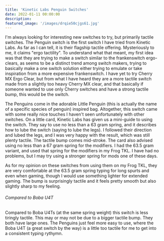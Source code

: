 ```yaml
---
title: 'Kinetic Labs Penguin Switches'
date: 2022-01-11 00:00:00
description: 
featured_image: '/images/drqie50cjgs61.jpg'
---
```


I'm always looking for interesting new switches to try, but primarily tactile switches. The Penguin switch is the first switch I have tried from Kinetic Labs. As far as I can tell, it is their flagship tactile offering. Mysteriously to me, it claims "ergo tactility". To understand what that meant, my first idea was that they are trying to make a switch similar to the frankenswitch ergo-clears, as seems to be a distinct trend among switch makers, trying to basically make a one switch solution either trying to emulate or take inspiration from a more expensive frankenswitch. I have yet to try Cherry MX Ergo Clear, but from what I have heard they are a more tactile switch made from a slightly too heavy Cherry MX clear, and that basically if someone wanted to use only Cherry switches and have a strong tactile bump, this would be the switch.    

The Penguins come in the adorable Little Penguin (this is actually the name of a specific species of penguin) inspired bag. Altogether, this switch came with some really nice touches I haven't seen unfortunately with other switches. On a little card, Kinetic Labs has given us a mini-guide to using the switch. They say to use no less than a 63 gram spring, and it describes how to lube the switch (saying to lube the legs). I followed their direction and lubed the legs, and I was very happy with the result, which was still plenty tactile. The tactile bump comes mid-stroke. The card also advised using no less than a 67 gram spring for the modifiers. I had the 63.5 gram variant, and used that spring for the modifiers in my Frog TKL. I have had no problems, but I may try using a stronger spring for mods one of these days.

As for my opinion on these switches from using them on my Frog TKL, they are very comfortable at the 63.5 gram spring typing for long spurts and even when gaming, though I would use something lighter for extended gaming. The bump is surprisingly tactile and it feels pretty smooth but also slightly sharp to my feeling. 

###### Compared to Boba U4T

Compared to Boba U4Ts (at the same spring weight) this switch is less tiringly tactile. This may or may not be due to a bigger tactile bump. They both have large ones. The Penguins just feel more easy to use, where the Boba U4T (a great switch by the way) is a little too tactile for me to get into a consistent typing rythymn.
